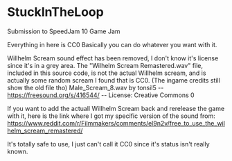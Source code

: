 # StuckInTheLoop
Submission to SpeedJam 10 Game Jam

Everything in here is CC0
Basically you can do whatever you want with it.

Willhelm Scream sound effect has been removed, I don't know it's license since it's in a grey area.
The "Wilhelm Scream Remastered.wav" file, included in this source code, is not the actual Willhelm scream, and is actually some random scream I found that is CC0. (The ingame credits still show the old file tho)
Male_Scream_8.wav by tonsil5 -- https://freesound.org/s/416544/ -- License: Creative Commons 0

If you want to add the actuall Willhelm Scream back and rerelease the game with it, here is the link where I got my specific version of the sound from: https://www.reddit.com/r/Filmmakers/comments/el9n2v/free_to_use_the_wilhelm_scream_remastered/

It's totally safe to use, I just can't call it CC0 since it's status isn't really known.
